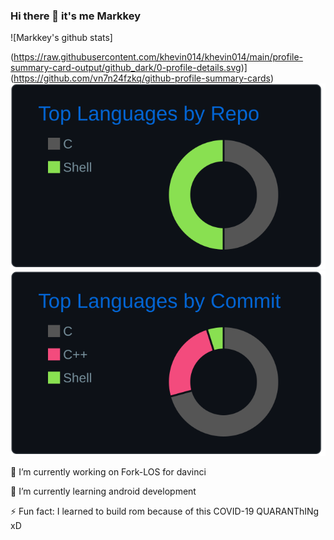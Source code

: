 ### Hi there 👋 it's me Markkey
![Markkey's github stats]


(https://raw.githubusercontent.com/khevin014/khevin014/main/profile-summary-card-output/github_dark/0-profile-details.svg)](https://github.com/vn7n24fzkq/github-profile-summary-cards)
[![](https://raw.githubusercontent.com/khevin014/khevin014/main/profile-summary-card-output/github_dark/1-repos-per-language.svg)](https://github.com/vn7n24fzkq/github-profile-summary-cards)
[![](https://raw.githubusercontent.com/khevin014/khevin014/main/profile-summary-card-output/github_dark/2-most-commit-language.svg)](https://github.com/vn7n24fzkq/github-profile-summary-cards)

🔭 I’m currently working on Fork-LOS for davinci

🌱 I’m currently learning android development

⚡ Fun fact: I learned to build rom because of this COVID-19 QUARANThINg xD

